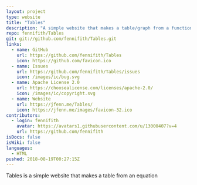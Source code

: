 ```yaml
---
layout: project
type: website
title: "Tables"
description: "A simple website that makes a table/graph from a function."
repo: fennifith/Tables
git: git://github.com/fennifith/Tables.git
links:
  - name: GitHub
    url: https://github.com/fennifith/Tables
    icon: https://github.com/favicon.ico
  - name: Issues
    url: https://github.com/fennifith/Tables/issues
    icon: /images/ic/bug.svg
  - name: Apache License 2.0
    url: https://choosealicense.com/licenses/apache-2.0/
    icon: /images/ic/copyright.svg
  - name: Website
    url: https://jfenn.me/Tables/
    icon: https://jfenn.me/images/favicon-32.ico
contributors:
  - login: fennifith
    avatar: https://avatars1.githubusercontent.com/u/13000407?v=4
    url: https://github.com/fennifith
isDocs: false
isWiki: false
languages:
  - HTML
pushed: 2018-08-19T00:27:15Z
---
```


Tables is a simple website that makes a table from an equation
